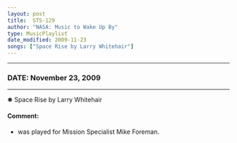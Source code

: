 ```yaml
---
layout: post
title:  STS-129
author: "NASA: Music to Wake Up By"
type: MusicPlaylist
date_modified: 2009-11-23
songs: ["Space Rise by Larry Whitehair"]
---
```


----
### DATE: November 23, 2009
----
✺ Space Rise by Larry Whitehair

#### Comment:
* was played for Mission Specialist Mike Foreman.



<br/>
<center>
	<a target="_blank"
	   href="https://twitter.com/intent/tweet?hashtags=Space,NASA,Playlist,NASAWakeupCalls,SpaceProgram&text={{ page.author}}, '{{ page.songs.first }}' {{ page.title }}, {{ page.date | date: '%B %d, %Y' }}. {{ site.url }}{{ page.url }} @nasawakeupcalls">
	   <i class="fab fa-twitter" alt="Tweet this page" style="font-size: 1.3em;"></i>
	</a>
	&nbsp; 	<i class="fas fa-user-astronaut" style="font-size: 1.5em;"></i> &nbsp;
    <a type="amzn" search="'Space Rise by Larry Whitehair'" category="popular music">
        <i class="fab fa-amazon" style="font-size: 1.3em;"></i>
    </a>
</center>
